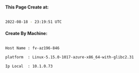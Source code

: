 
   
#### This Page Create at:

```bash

2022-08-18 - 23:19:51 UTC

```

#### Create By Machine:

```bash

Host Name : fv-az196-846

platform  : Linux-5.15.0-1017-azure-x86_64-with-glibc2.31

Ip Local  : 10.1.0.73

```

